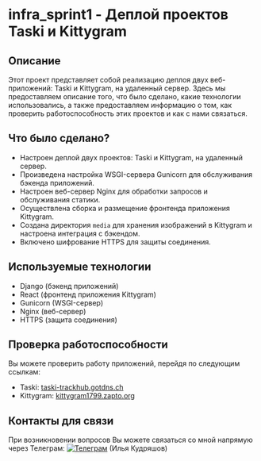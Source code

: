 # infra_sprint1 - Деплой проектов Taski и Kittygram

## Описание
Этот проект представляет собой реализацию деплоя двух веб-приложений: Taski и Kittygram, на удаленный сервер. Здесь мы предоставляем описание того, что было сделано, какие технологии использовались, а также предоставляем информацию о том, как проверить работоспособность этих проектов и как с нами связаться.

## Что было сделано?
- Настроен деплой двух проектов: Taski и Kittygram, на удаленный сервер.
- Произведена настройка WSGI-сервера Gunicorn для обслуживания бэкенда приложений.
- Настроен веб-сервер Nginx для обработки запросов и обслуживания статики.
- Осуществлена сборка и размещение фронтенда приложения Kittygram.
- Создана директория `media` для хранения изображений в Kittygram и настроена интеграция с бэкендом.
- Включено шифрование HTTPS для защиты соединения.

## Используемые технологии
- Django (бэкенд приложений)
- React (фронтенд приложения Kittygram)
- Gunicorn (WSGI-сервер)
- Nginx (веб-сервер)
- HTTPS (защита соединения)

## Проверка работоспособности
Вы можете проверить работу приложений, перейдя по следующим ссылкам:
- Taski: [taski-trackhub.gotdns.ch](https://taski-trackhub.gotdns.ch)
- Kittygram: [kittygram1799.zapto.org](https://kittygram1799.zapto.org)

## Контакты для связи
При возникновении вопросов Вы можете связаться со мной напрямую через Телеграм: [![Телеграм](https://img.shields.io/badge/Telegram-%40ilik1799-blue)](https://t.me/ilik1799) (Илья Кудряшов)
